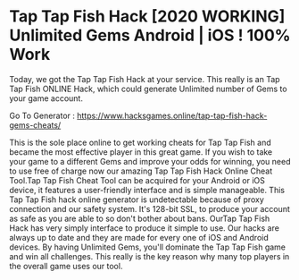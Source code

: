 # Tap Tap Fish Hack [2020 WORKING] Unlimited Gems Android | iOS ! 100% Work
Today, we got the Tap Tap Fish Hack at your service. This really is an Tap Tap Fish ONLINE Hack, which could generate Unlimited number of Gems to your game account. 

Go To Generator : https://www.hacksgames.online/tap-tap-fish-hack-gems-cheats/


This is the sole place online to get working cheats for Tap Tap Fish and became the most effective player in this great game. If you wish to take your game to a different Gems and improve your odds for winning, you need to use free of charge now our amazing Tap Tap Fish Hack Online Cheat Tool.Tap Tap Fish Cheat Tool can be acquired for your Android or iOS device, it features a user-friendly interface and is simple manageable. This Tap Tap Fish hack online generator is undetectable because of proxy connection and our safety system. It's 128-bit SSL, to produce your account as safe as you are able to so don't bother about bans. OurTap Tap Fish Hack has very simply interface to produce it simple to use. Our hacks are always up to date and they are made for every one of iOS and Android devices. By having Unlimited Gems, you'll dominate the Tap Tap Fish game and win all challenges. This really is the key reason why many top players in the overall game uses our tool.
